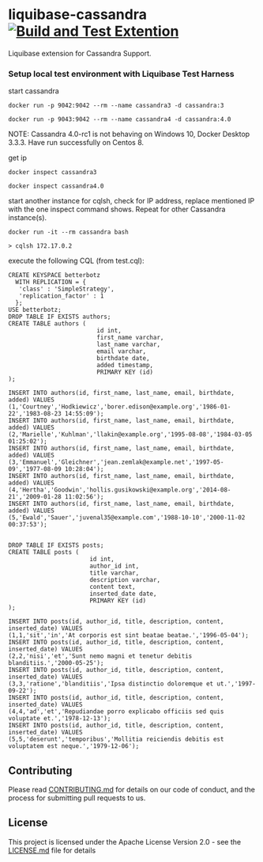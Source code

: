 liquibase-cassandra[![Build and Test Extention](https://github.com/liquibase/liquibase-cassandra/actions/workflows/build.yml/badge.svg)](https://github.com/liquibase/liquibase-cassandra/actions/workflows/build.yml)
===================

Liquibase extension for Cassandra Support.


### Setup local test environment with Liquibase Test Harness

start cassandra

`docker run -p 9042:9042 --rm --name cassandra3 -d cassandra:3`

`docker run -p 9043:9042 --rm --name cassandra4 -d cassandra:4.0`

NOTE: Cassandra 4.0-rc1 is not behaving on Windows 10, Docker Desktop 3.3.3. Have run successfully on Centos 8.

get ip

`docker inspect cassandra3`

`docker inspect cassandra4.0`
 
start another instance for cqlsh, check for IP address, replace mentioned IP with the one inspect command shows. Repeat for other Cassandra instance(s).

`docker run -it --rm cassandra bash`

`> cqlsh 172.17.0.2`

execute the following CQL (from test.cql):

```
CREATE KEYSPACE betterbotz
  WITH REPLICATION = { 
   'class' : 'SimpleStrategy', 
   'replication_factor' : 1 
  };
USE betterbotz;
DROP TABLE IF EXISTS authors;
CREATE TABLE authors (
                         id int,
                         first_name varchar,
                         last_name varchar,
                         email varchar,
                         birthdate date,
                         added timestamp,
                         PRIMARY KEY (id)
);

INSERT INTO authors(id, first_name, last_name, email, birthdate, added) VALUES
(1,'Courtney','Hodkiewicz','borer.edison@example.org','1986-01-22','1983-08-23 14:55:09');
INSERT INTO authors(id, first_name, last_name, email, birthdate, added) VALUES
(2,'Marielle','Kuhlman','llakin@example.org','1995-08-08','1984-03-05 01:25:02');
INSERT INTO authors(id, first_name, last_name, email, birthdate, added) VALUES
(3,'Emmanuel','Gleichner','jean.zemlak@example.net','1997-05-09','1977-08-09 10:28:04');
INSERT INTO authors(id, first_name, last_name, email, birthdate, added) VALUES
(4,'Hertha','Goodwin','hollis.gusikowski@example.org','2014-08-21','2009-01-28 11:02:56');
INSERT INTO authors(id, first_name, last_name, email, birthdate, added) VALUES
(5,'Ewald','Sauer','juvenal35@example.com','1988-10-10','2000-11-02 00:37:53');


DROP TABLE IF EXISTS posts;
CREATE TABLE posts (
                       id int,
                       author_id int,
                       title varchar,
                       description varchar,
                       content text,
                       inserted_date date,
                       PRIMARY KEY (id)
);

INSERT INTO posts(id, author_id, title, description, content, inserted_date) VALUES
(1,1,'sit','in','At corporis est sint beatae beatae.','1996-05-04');
INSERT INTO posts(id, author_id, title, description, content, inserted_date) VALUES
(2,2,'nisi','et','Sunt nemo magni et tenetur debitis blanditiis.','2000-05-25');
INSERT INTO posts(id, author_id, title, description, content, inserted_date) VALUES
(3,3,'ratione','blanditiis','Ipsa distinctio doloremque et ut.','1997-09-22');
INSERT INTO posts(id, author_id, title, description, content, inserted_date) VALUES
(4,4,'ad','et','Repudiandae porro explicabo officiis sed quis voluptate et.','1978-12-13');
INSERT INTO posts(id, author_id, title, description, content, inserted_date) VALUES
(5,5,'deserunt','temporibus','Mollitia reiciendis debitis est voluptatem est neque.','1979-12-06');
```

## Contributing

Please read [CONTRIBUTING.md](./CONTRIBUTING.md) for details on our code of conduct, and the process for submitting pull requests to us.

<a name="license"></a>
## License

This project is licensed under the Apache License Version 2.0 - see the [LICENSE.md](LICENSE.md) file for details

